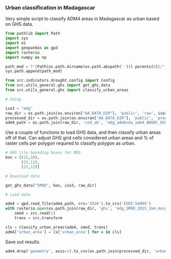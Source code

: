 ### Urban classification in Madagascar

Very simple script to classify ADM4 areas in Madagascar as urban based on GHS data.

```python
from pathlib import Path
import sys
import os
import geopandas as gpd
import rasterio
import numpy as np

path_mod = f"{Path(os.path.dirname(os.path.abspath(''))).parents[0]}/"
sys.path.append(path_mod)

from src.indicators.drought.config import Config
from src.utils_general.ghs import get_ghs_data
from src.utils_general.ghs import classify_urban_areas

# Setup

iso3 = "mdg"
raw_dir = os.path.join(os.environ["AA_DATA_DIR"], 'public', 'raw', iso3)
processed_dir = os.path.join(os.environ["AA_DATA_DIR"], 'public', 'processed', iso3)
adm4_path = os.path.join(raw_dir, 'cod_ab', 'mdg_admbnda_adm4_BNGRC_OCHA_20181031.shp')
```

Use a couple of functions to load GHS data, and then classify urban areas off of that. Can adjust GHS grid cells considered urban areas and % of raster cells per polygon required to classify polygon as urban.

```python
# GHS tile bounding boxes for MDG
box = [(22,10),
       (22,11),
       (22,12)]

# Download data

get_ghs_data("SMOD", box, iso3, raw_dir)

# Load data

adm4 = gpd.read_file(adm4_path, crs='4326').to_crs('ESRI:54009')
with rasterio.open(os.path.join(raw_dir, 'ghs', 'mdg_SMOD_2015_1km_mosaic.tif')) as src:
    smod = src.read(1)
    trans = src.transform

cls = classify_urban_areas(adm4, smod, trans)
adm4['urban_area'] = [x['urban_area'] for x in cls]
```

Save out results.

```python
adm4.drop('geometry', axis=1).to_csv(os.path.join(processed_dir, 'urban_classification', 'mdg_adm4_urban_classification.csv'))
```

```python

```
